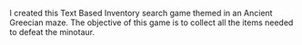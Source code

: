 I created this Text Based Inventory search game themed in an Ancient Greecian maze. The objective of this game is to collect all the items needed to defeat the minotaur. 
